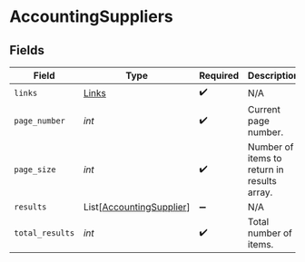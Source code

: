 # AccountingSuppliers


## Fields

| Field                                                                 | Type                                                                  | Required                                                              | Description                                                           |
| --------------------------------------------------------------------- | --------------------------------------------------------------------- | --------------------------------------------------------------------- | --------------------------------------------------------------------- |
| `links`                                                               | [Links](../../models/shared/links.md)                                 | :heavy_check_mark:                                                    | N/A                                                                   |
| `page_number`                                                         | *int*                                                                 | :heavy_check_mark:                                                    | Current page number.                                                  |
| `page_size`                                                           | *int*                                                                 | :heavy_check_mark:                                                    | Number of items to return in results array.                           |
| `results`                                                             | List[[AccountingSupplier](../../models/shared/accountingsupplier.md)] | :heavy_minus_sign:                                                    | N/A                                                                   |
| `total_results`                                                       | *int*                                                                 | :heavy_check_mark:                                                    | Total number of items.                                                |